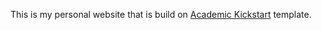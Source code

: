 This is my personal website that is build on [Academic Kickstart](https://sourcethemes.com/academic/) template.
